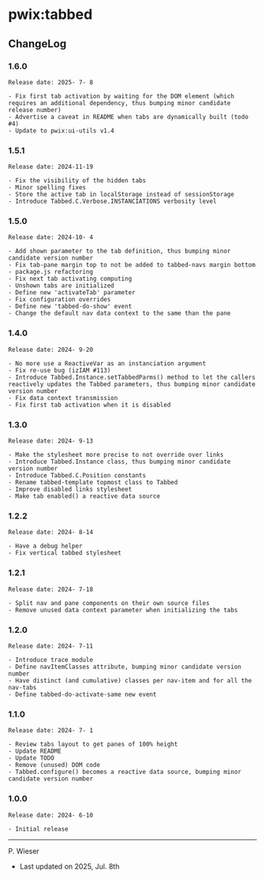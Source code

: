 # pwix:tabbed

## ChangeLog

### 1.6.0

    Release date: 2025- 7- 8

    - Fix first tab activation by waiting for the DOM element (which requires an additional dependency, thus bumping minor candidate release number)
    - Advertise a caveat in README when tabs are dynamically built (todo #4)
    - Update to pwix:ui-utils v1.4

### 1.5.1

    Release date: 2024-11-19

    - Fix the visibility of the hidden tabs
    - Minor spelling fixes
    - Store the active tab in localStorage instead of sessionStorage
    - Introduce Tabbed.C.Verbose.INSTANCIATIONS verbosity level

### 1.5.0

    Release date: 2024-10- 4

    - Add shown parameter to the tab definition, thus bumping minor candidate version number
    - Fix tab-pane margin top to not be added to tabbed-navs margin bottom
    - package.js refactoring
    - Fix next tab activating computing
    - Unshown tabs are initialized
    - Define new 'activateTab' parameter
    - Fix configuration overrides
    - Define new 'tabbed-do-show' event
    - Change the default nav data context to the same than the pane

### 1.4.0

    Release date: 2024- 9-20

    - No more use a ReactiveVar as an instanciation argument
    - Fix re-use bug (izIAM #113)
    - Introduce Tabbed.Instance.setTabbedParms() method to let the callers reactively updates the Tabbed parameters, thus bumping minor candidate version number
    - Fix data context transmission
    - Fix first tab activation when it is disabled

### 1.3.0

    Release date: 2024- 9-13

    - Make the stylesheet more precise to not override over links
    - Introduce Tabbed.Instance class, thus bumping minor candidate version number
    - Introduce Tabbed.C.Position constants
    - Rename tabbed-template topmost class to Tabbed
    - Improve disabled links stylesheet
    - Make tab enabled() a reactive data source

### 1.2.2

    Release date: 2024- 8-14

    - Have a debug helper
    - Fix vertical tabbed stylesheet

### 1.2.1

    Release date: 2024- 7-18

    - Split nav and pane components on their own source files
    - Remove unused data context parameter when initializing the tabs

### 1.2.0

    Release date: 2024- 7-11

    - Introduce trace module
    - Define navItemClasses attribute, bumping minor candidate version number
    - Have distinct (and cumulative) classes per nav-item and for all the nav-tabs
    - Define tabbed-do-activate-same new event

### 1.1.0

    Release date: 2024- 7- 1

    - Review tabs layout to get panes of 100% height
    - Update README
    - Update TODO
    - Remove (unused) DOM code
    - Tabbed.configure() becomes a reactive data source, bumping minor candidate version number

### 1.0.0

    Release date: 2024- 6-10

    - Initial release

---
P. Wieser
- Last updated on 2025, Jul. 8th